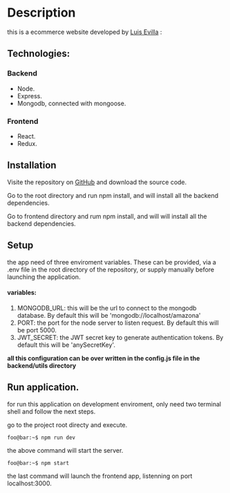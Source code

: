 # Description
this is a ecommerce website developed by [Luis Evilla](https://github.com/luisFelipeEvilla) :

## Technologies:

### Backend
* Node.
* Express.
* Mongodb, connected with mongoose.

### Frontend

* React.
* Redux.

## Installation
Visite the repository on [GitHub](https://github.com/luisFelipeEvilla/ecommerce) and download the source code.

Go to the root directory and run npm install, and will install all the backend
dependencies.

Go to frontend directory and rum npm install, and will will install all the
backend dependencies.

## Setup

the app need of three enviroment variables. These can be provided, via a .env
file in the root directory of the repository, or supply manually before launching the application.

#### variables:

1. MONGODB_URL: this will be the url to connect to the mongodb database. By default this will be 'mongodb://localhost/amazona'
1. PORT: the port for the node server to listen request. By default
this will be port 5000.
1. JWT_SECRET: the JWT secret key to generate authentication tokens. By default
this will be 'anySecretKey'.

**all this configuration can be over written in the config.js file in the backend/utils directory**

## Run application.

for run this application on development enviroment, only need two terminal shell and
follow the next steps.

go to the project root directy and execute.
```console
foo@bar:~$ npm run dev
```

the above command will start the server.

```console
foo@bar:~$ npm start 
```

the last command will launch the frontend app, listenning on port localhost:3000.
